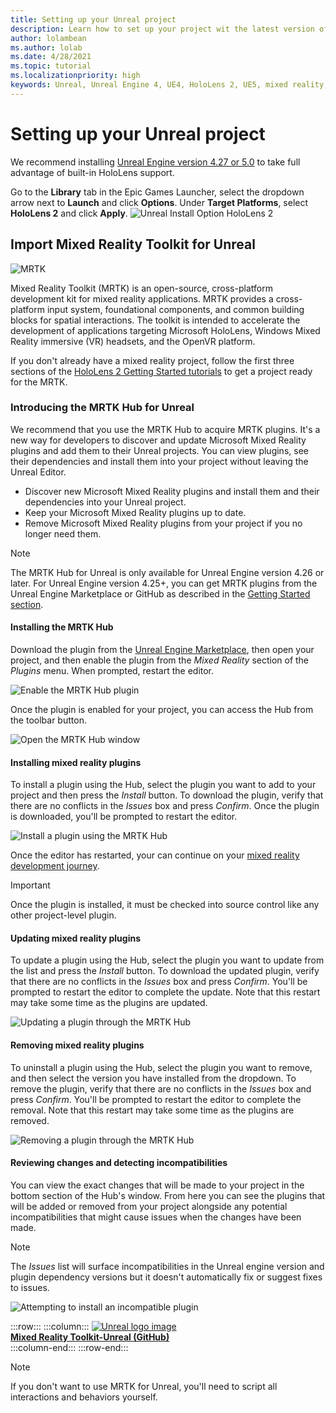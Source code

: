 ```yaml
---
title: Setting up your Unreal project
description: Learn how to set up your project wit the latest version of Unreal Engine and the Mixed Reality Feature Tool.
author: lolambean
ms.author: lolab
ms.date: 4/28/2021
ms.topic: tutorial
ms.localizationpriority: high
keywords: Unreal, Unreal Engine 4, UE4, HoloLens 2, UE5, mixed reality, development, features, new project, emulator, documentation, guides, holograms, game development, mixed reality headset, windows mixed reality headset, virtual reality headset, up-to-date, tools, get started, basics, unreal, toolkit, hub, installation, Windows, HoloLens, openxr, mrtk
---
```


# Setting up your Unreal project

We recommend installing [Unreal Engine version 4.27 or 5.0](https://docs.unrealengine.com//GettingStarted/Installation/index.html) to take full advantage of built-in HoloLens support.

Go to the **Library** tab in the Epic Games Launcher, select the dropdown arrow next to **Launch** and click **Options**. Under **Target Platforms**, select **HoloLens 2** and click **Apply**.
![Unreal Install Option HoloLens 2](../../images/Unreal_Install_Option_HoloLens_v4.27.png)

## Import Mixed Reality Toolkit for Unreal

![MRTK](../../design/images/MRTK_UX_Hero.png)

Mixed Reality Toolkit (MRTK) is an open-source, cross-platform development kit for mixed reality applications. MRTK provides a cross-platform input system, foundational components, and common building blocks for spatial interactions. The toolkit is intended to accelerate the development of applications targeting Microsoft HoloLens, Windows Mixed Reality immersive (VR) headsets, and the OpenVR platform.

If you don't already have a mixed reality project, follow the first three sections of the [HoloLens 2 Getting Started tutorials](tutorials/unreal-uxt-ch1.md) to get a project ready for the MRTK.

### Introducing the MRTK Hub for Unreal

We recommend that you use the MRTK Hub to acquire MRTK plugins. It's a new way for developers to discover and update Microsoft Mixed Reality plugins and add them to their Unreal projects. You can view plugins, see their dependencies and install them into your project without leaving the Unreal Editor.

- Discover new Microsoft Mixed Reality plugins and install them and their dependencies into your Unreal project.
- Keep your Microsoft Mixed Reality plugins up to date.
- Remove Microsoft Mixed Reality plugins from your project if you no longer need them.

> [!NOTE]
> The MRTK Hub for Unreal is only available for Unreal Engine version 4.26 or later. For Unreal Engine version 4.25+, you can get MRTK plugins from the Unreal Engine Marketplace or GitHub as described in the [Getting Started section](unreal-development-overview.md#1-getting-started).

#### Installing the MRTK Hub

Download the plugin from the [Unreal Engine Marketplace](https://www.unrealengine.com/marketplace/en-US/product/mixed-reality-toolkit-hub), then open your project, and then enable the plugin from the _Mixed Reality_ section of the _Plugins_ menu. When prompted, restart the editor.

![Enable the MRTK Hub plugin](images/hub-enable-plugin.png)

Once the plugin is enabled for your project, you can access the Hub from the toolbar button.

![Open the MRTK Hub window](images/hub-toolbar.png)

#### Installing mixed reality plugins

To install a plugin using the Hub, select the plugin you want to add to your project and then press the _Install_ button. To download the plugin, verify that there are no conflicts in the _Issues_ box and press _Confirm_. Once the plugin is downloaded, you'll be prompted to restart the editor.

![Install a plugin using the MRTK Hub](images/hub-download.png)

Once the editor has restarted, your can continue on your [mixed reality development journey](unreal-quickstart.md).

> [!IMPORTANT]
> Once the plugin is installed, it must be checked into source control like any other project-level plugin.

#### Updating mixed reality plugins

To update a plugin using the Hub, select the plugin you want to update from the list and press the _Install_ button. To download the updated plugin, verify that there are no conflicts in the _Issues_ box and press _Confirm_. You'll be prompted to restart the editor to complete the update. Note that this restart may take some time as the plugins are updated.

![Updating a plugin through the MRTK Hub](images/hub-update.png)

#### Removing mixed reality plugins

To uninstall a plugin using the Hub, select the plugin you want to remove, and then select the version you have installed from the dropdown. To remove the plugin, verify that there are no conflicts in the _Issues_ box and press _Confirm_. You'll be prompted to restart the editor to complete the removal. Note that this restart may take some time as the plugins are removed.

![Removing a plugin through the MRTK Hub](images/hub-remove.png)

#### Reviewing changes and detecting incompatibilities

You can view the exact changes that will be made to your project in the bottom section of the Hub's window. From here you can see the plugins that will be added or removed from your project alongside any potential incompatibilities that might cause issues when the changes have been made.

> [!NOTE]
> The _Issues_ list will surface incompatibilities in the Unreal engine version and plugin dependency versions but it doesn't automatically fix or suggest fixes to issues.

![Attempting to install an incompatible plugin](images/hub-issues.png)

:::row:::
    :::column:::
        <a href="https://github.com/Microsoft/MixedRealityToolkit-Unreal" target="_blank">![Unreal logo image](../images/MRTK-Unreal-Banner.png)<br>**Mixed Reality Toolkit-Unreal (GitHub)**</a><br>
    :::column-end:::
:::row-end:::

> [!NOTE]
> If you don't want to use MRTK for Unreal, you'll need to script all interactions and behaviors yourself.
